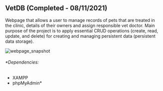 ## VetDB (Completed - 08/11/2021)

Webpage that allows a user to manage records of pets that are treated in the clinic, details of their owners and assign responsible vet doctor. 
Main purpose of the project is to apply essential CRUD operations (create, read, update, and delete) for creating and managing persistent data (persistent data storage).

![webpage_snapshot](https://user-images.githubusercontent.com/79474744/173185571-459c4c09-58c9-40d7-adae-35fe0a3d9f0c.PNG)

###### *Dependencies:
- XAMPP
- phpMyAdmin*

